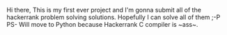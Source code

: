 Hi there,
This is my first ever project and I'm gonna submit all of the hackerrank problem solving solutions.
Hopefully I can solve all of them ;-P
PS- Will move to Python because Hackerrank C compiler is ~ass~.
